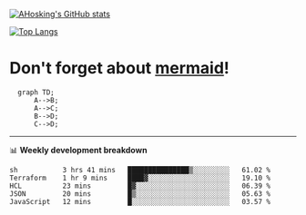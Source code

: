 [![AHosking's GitHub stats](https://github-readme-stats.vercel.app/api?username=ahosking&count_private=true&show_icons=true&theme=onedark&hide_rank=true&include_all_commits=true)](https://github.com/ahosking)

[![Top Langs](https://github-readme-stats.vercel.app/api/top-langs/?username=ahosking&layout=compact&theme=onedark)](https://github.com/ahosking)


# Don't forget about [mermaid](https://github.blog/2022-02-14-include-diagrams-markdown-files-mermaid/)!

```mermaid
  graph TD;
      A-->B;
      A-->C;
      B-->D;
      C-->D;
```
-------

📊 **Weekly development breakdown**

<!--START_SECTION:waka-->

```text
sh           3 hrs 41 mins   ███████████████▒░░░░░░░░░   61.02 %
Terraform    1 hr 9 mins     ████▓░░░░░░░░░░░░░░░░░░░░   19.10 %
HCL          23 mins         █▓░░░░░░░░░░░░░░░░░░░░░░░   06.39 %
JSON         20 mins         █▒░░░░░░░░░░░░░░░░░░░░░░░   05.63 %
JavaScript   12 mins         █░░░░░░░░░░░░░░░░░░░░░░░░   03.57 %
```

<!--END_SECTION:waka-->
